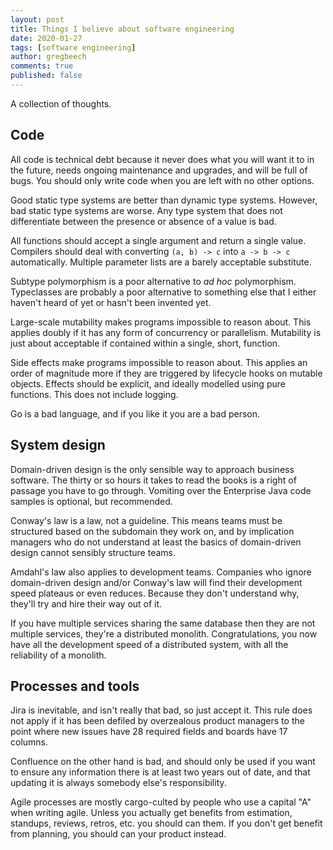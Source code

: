 ```yaml
---
layout: post
title: Things I believe about software engineering
date: 2020-01-27
tags: [software engineering]
author: gregbeech
comments: true
published: false
---
```


A collection of thoughts.




## Code

All code is technical debt because it never does what you will want it to in the future, needs ongoing maintenance and upgrades, and will be full of bugs. You should only write code when you are left with no other options.

Good static type systems are better than dynamic type systems. However, bad static type systems are worse. Any type system that does not differentiate between the presence or absence of a value is bad.

All functions should accept a single argument and return a single value. Compilers should deal with converting `(a, b) -> c` into `a -> b -> c` automatically. Multiple parameter lists are a barely acceptable substitute.

Subtype polymorphism is a poor alternative to _ad hoc_ polymorphism. Typeclasses are probably a poor alternative to something else that I either haven't heard of yet or hasn't been invented yet.

Large-scale mutability makes programs impossible to reason about. This applies doubly if it has any form of concurrency or parallelism. Mutability is just about acceptable if contained within a single, short, function.

Side effects make programs impossible to reason about. This applies an order of magnitude more if they are triggered by lifecycle hooks on mutable objects. Effects should be explicit, and ideally modelled using pure functions. This does not include logging.

Go is a bad language, and if you like it you are a bad person.

## System design

Domain-driven design is the only sensible way to approach business software. The thirty or so hours it takes to read the books is a right of passage you have to go through. Vomiting over the Enterprise Java code samples is optional, but recommended.

Conway's law is a law, not a guideline. This means teams must be structured based on the subdomain they work on, and by implication managers who do not understand at least the basics of domain-driven design cannot sensibly structure teams.

Amdahl's law also applies to development teams. Companies who ignore domain-driven design and/or Conway's law will find their development speed plateaus or even reduces. Because they don't understand why, they'll try and hire their way out of it.

If you have multiple services sharing the same database then they are not multiple services, they're a distributed monolith. Congratulations, you now have all the development speed of a distributed system, with all the reliability of a monolith.



## Processes and tools

Jira is inevitable, and isn't really that bad, so just accept it. This rule does not apply if it has been defiled by overzealous product managers to the point where new issues have 28 required fields and boards have 17 columns.

Confluence on the other hand is bad, and should only be used if you want to ensure any information there is at least two years out of date, and that updating it is always somebody else's responsibility.

Agile processes are mostly cargo-culted by people who use a capital "A" when writing agile. Unless you actually get benefits from estimation, standups, reviews, retros, etc. you should can them. If you don't get benefit from planning, you should can your product instead.






